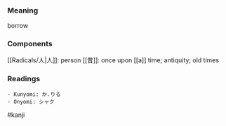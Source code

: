 ### Meaning

borrow

### Components

[[Radicals/人|人]]: person [[昔]]: once upon [[a]] time; antiquity; old times

### Readings

```
- Kunyomi: か.りる
- Onyomi: シャク
```

#kanji